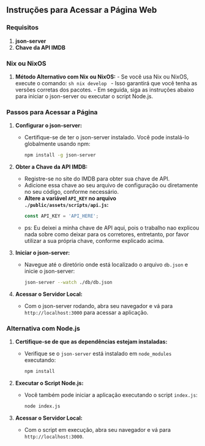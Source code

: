 ## Instruções para Acessar a Página Web

### Requisitos
1. **json-server**
2. **Chave da API IMDB**

### Nix ou NixOS
1. **Método Alternativo com Nix ou NixOS:** - Se você usa Nix ou NixOS, execute o comando: ```sh nix develop ``` - Isso garantirá que você tenha as versões corretas dos pacotes. - Em seguida, siga as instruções abaixo para iniciar o json-server ou executar o script Node.js.

### Passos para Acessar a Página

1. **Configurar o json-server:**
   - Certifique-se de ter o json-server instalado. Você pode instalá-lo globalmente usando npm:
     ```sh
     npm install -g json-server
     ```

2. **Obter a Chave da API IMDB:**
   - Registre-se no site do IMDB para obter sua chave de API.
   - Adicione essa chave ao seu arquivo de configuração ou diretamente no seu código, conforme necessário.
   - **Altere a variável `API_KEY` no arquivo `./public/assets/scripts/api.js`:**
     ```javascript
     const API_KEY = 'API_HERE';
     ```
   - ps: Eu deixei a minha chave de API aqui, pois o trabalho nao explicou nada sobre como deixar para os corretores, entretanto, por favor utilizar a sua própria chave, conforme explicado acima.

3. **Iniciar o json-server:**
   - Navegue até o diretório onde está localizado o arquivo `db.json` e inicie o json-server:
     ```sh
     json-server --watch ./db/db.json
     ```

4. **Acessar o Servidor Local:**
   - Com o json-server rodando, abra seu navegador e vá para `http://localhost:3000` para acessar a aplicação.

### Alternativa com Node.js

1. **Certifique-se de que as dependências estejam instaladas:**
   - Verifique se o `json-server` está instalado em `node_modules` executando:
     ```sh
     npm install
     ```

2. **Executar o Script Node.js:**
   - Você também pode iniciar a aplicação executando o script `index.js`:
     ```sh
     node index.js
     ```

3. **Acessar o Servidor Local:**
   - Com o script em execução, abra seu navegador e vá para `http://localhost:3000`.
